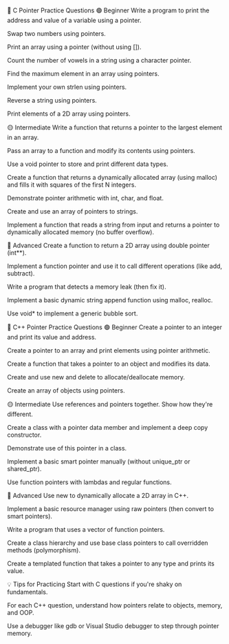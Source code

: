 🧠 C Pointer Practice Questions
🟢 Beginner
Write a program to print the address and value of a variable using a pointer.

Swap two numbers using pointers.

Print an array using a pointer (without using []).

Count the number of vowels in a string using a character pointer.

Find the maximum element in an array using pointers.

Implement your own strlen using pointers.

Reverse a string using pointers.

Print elements of a 2D array using pointers.

🟡 Intermediate
Write a function that returns a pointer to the largest element in an array.

Pass an array to a function and modify its contents using pointers.

Use a void pointer to store and print different data types.

Create a function that returns a dynamically allocated array (using malloc) and fills it with squares of the first N integers.

Demonstrate pointer arithmetic with int, char, and float.

Create and use an array of pointers to strings.

Implement a function that reads a string from input and returns a pointer to dynamically allocated memory (no buffer overflow).

🔴 Advanced
Create a function to return a 2D array using double pointer (int\*\*).

Implement a function pointer and use it to call different operations (like add, subtract).

Write a program that detects a memory leak (then fix it).

Implement a basic dynamic string append function using malloc, realloc.

Use void\* to implement a generic bubble sort.

🧠 C++ Pointer Practice Questions
🟢 Beginner
Create a pointer to an integer and print its value and address.

Create a pointer to an array and print elements using pointer arithmetic.

Create a function that takes a pointer to an object and modifies its data.

Create and use new and delete to allocate/deallocate memory.

Create an array of objects using pointers.

🟡 Intermediate
Use references and pointers together. Show how they're different.

Create a class with a pointer data member and implement a deep copy constructor.

Demonstrate use of this pointer in a class.

Implement a basic smart pointer manually (without unique_ptr or shared_ptr).

Use function pointers with lambdas and regular functions.

🔴 Advanced
Use new to dynamically allocate a 2D array in C++.

Implement a basic resource manager using raw pointers (then convert to smart pointers).

Write a program that uses a vector of function pointers.

Create a class hierarchy and use base class pointers to call overridden methods (polymorphism).

Create a templated function that takes a pointer to any type and prints its value.

💡 Tips for Practicing
Start with C questions if you're shaky on fundamentals.

For each C++ question, understand how pointers relate to objects, memory, and OOP.

Use a debugger like gdb or Visual Studio debugger to step through pointer memory.
